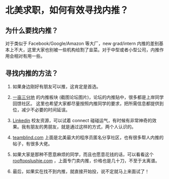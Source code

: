 # 北美求职，如何有效寻找内推？

## 为什么要找内推？
对于类似于 Facebook/Google/Amazon 等大厂，new grad/intern 内推的差别基本上不大，这里大家也别被一些机构给割了韭菜。对于中型或者小型公司，内推作用会相对有用一些。

## 寻找内推的方法？
1. 如果身边刚好有朋友可以推，这肯定是首选。

2. [一亩三分地](https://www.1point3acres.com/) 的内推板块 (截图论坛图片)，论坛的内推贴中，很多都是上岸同学回馈社区。
这里也希望大家都尽量按照内推同学的要求，把所需信息都提供到位，减少不必要的时间延误。

3. [Linkedin](linkedin.com) 校友资源，可以试着 connect 碰碰运气，有时候有非常神奇的效果。我有朋友的男朋友，就是通过这样的方式，两个人认识的。

4. [teamblind.com](https://www.teamblind.com/) 上面是北美最大的程序员匿名分享社区，也有很多帮人内推的帖子，有很多大佬。

4. 如果大家是那种不愿意麻烦的同学，而且也愿意花钱的话，可以看看这个 [rooftopslushie.com](rooftopslushie.com) ，上面专门卖内推，价格也是几十刀，不至于太离谱。

5. 最后，如果实在找不到内推，就直接开始投，说不定就马上来面试了！
